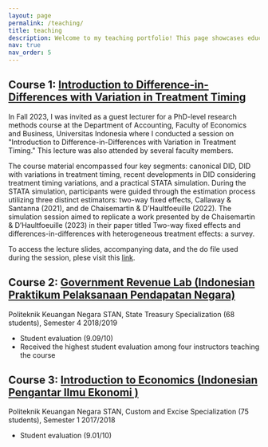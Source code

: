 ```yaml
---
layout: page
permalink: /teaching/
title: teaching
description: Welcome to my teaching portfolio! This page showcases educational content from courses I have taught in the past and a recent guest lecture.
nav: true
nav_order: 5
---
```




## Course 1: [Introduction to Difference-in-Differences with Variation in Treatment Timing](link-to-course-1)
In Fall 2023, I was invited as a guest lecturer for a PhD-level research methods course at the Department of Accounting, Faculty of Economics and Business, Universitas Indonesia where I conducted a session on "Introduction to Difference-in-Differences with Variation in Treatment Timing." This lecture was also attended by several faculty members.

The course material encompassed four key segments: canonical DID, DID with variations in treatment timing, recent developments in DID considering treatment timing variations, and a practical STATA simulation. During the STATA simulation, participants were guided through the estimation process utilizing three distinct estimators: two-way fixed effects, Callaway & Santanna (2021), and de Chaisemartin & D’Haultfoeuille (2022). The simulation session aimed to replicate a work presented by de Chaisemartin & D’Haultfoeuille (2023) in their paper titled Two-way fixed effects and differences-in-differences with heterogeneous treatment effects: a survey.

To access the lecture slides, accompanying data, and the do file used during the session, plese visit this [link](https://your-github-link-to-the-files).



## Course 2: [Government Revenue Lab (Indonesian Praktikum Pelaksanaan Pendapatan Negara)](link-to-course-2)
Politeknik Keuangan Negara STAN, State Treasury Specialization (68 students), Semester 4 2018/2019
- Student evaluation (9.09/10)
- Received the highest student evaluation among four instructors teaching the course

## Course 3: [Introduction to Economics (Indonesian Pengantar Ilmu Ekonomi )](link-to-course-3)
Politeknik Keuangan Negara
STAN, Custom and Excise Specialization (75 students), Semester 1 2017/2018
- Student evaluation (9.01/10)
